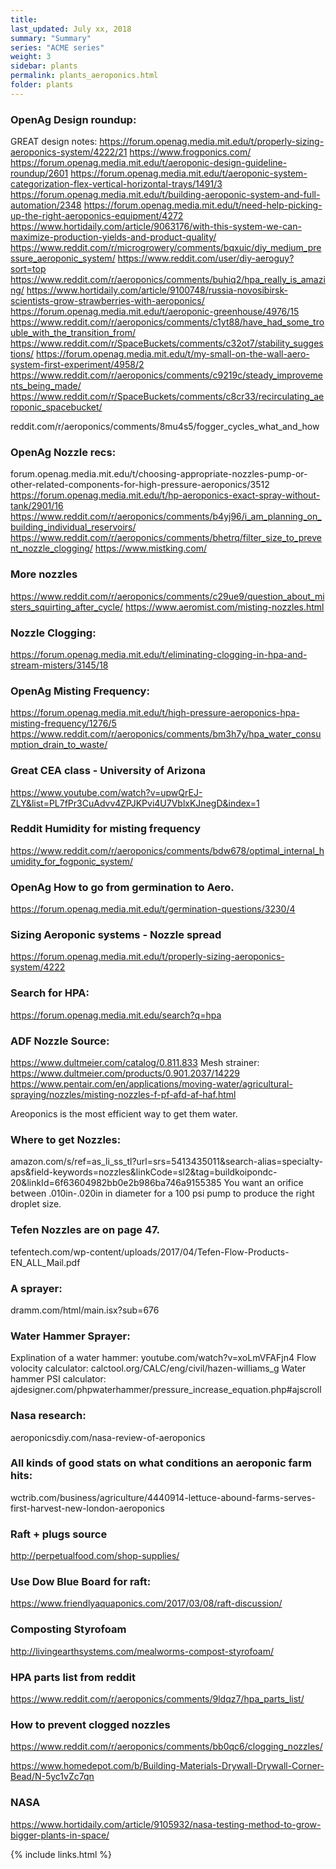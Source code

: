 ```yaml
---
title:  
last_updated: July xx, 2018
summary: "Summary"
series: "ACME series"
weight: 3
sidebar: plants
permalink: plants_aeroponics.html
folder: plants
---
```


### OpenAg Design roundup:
GREAT design notes: https://forum.openag.media.mit.edu/t/properly-sizing-aeroponics-system/4222/21
https://www.frogponics.com/
https://forum.openag.media.mit.edu/t/aeroponic-design-guideline-roundup/2601
https://forum.openag.media.mit.edu/t/aeroponic-system-categorization-flex-vertical-horizontal-trays/1491/3
https://forum.openag.media.mit.edu/t/building-aeroponic-system-and-full-automation/2348
https://forum.openag.media.mit.edu/t/need-help-picking-up-the-right-aeroponics-equipment/4272
https://www.hortidaily.com/article/9063176/with-this-system-we-can-maximize-production-yields-and-product-quality/
https://www.reddit.com/r/microgrowery/comments/bqxuic/diy_medium_pressure_aeroponic_system/
https://www.reddit.com/user/diy-aeroguy?sort=top
https://www.reddit.com/r/aeroponics/comments/buhiq2/hpa_really_is_amazing/
https://www.hortidaily.com/article/9100748/russia-novosibirsk-scientists-grow-strawberries-with-aeroponics/
https://forum.openag.media.mit.edu/t/aeroponic-greenhouse/4976/15
https://www.reddit.com/r/aeroponics/comments/c1yt88/have_had_some_trouble_with_the_transition_from/
https://www.reddit.com/r/SpaceBuckets/comments/c32ot7/stability_suggestions/
https://forum.openag.media.mit.edu/t/my-small-on-the-wall-aero-system-first-experiment/4958/2
https://www.reddit.com/r/aeroponics/comments/c9219c/steady_improvements_being_made/
https://www.reddit.com/r/SpaceBuckets/comments/c8cr33/recirculating_aeroponic_spacebucket/

reddit.com/r/aeroponics/comments/8mu4s5/fogger_cycles_what_and_how

### OpenAg Nozzle recs:
forum.openag.media.mit.edu/t/choosing-appropriate-nozzles-pump-or-other-related-components-for-high-pressure-aeroponics/3512
https://forum.openag.media.mit.edu/t/hp-aeroponics-exact-spray-without-tank/2901/16
https://www.reddit.com/r/aeroponics/comments/b4yj96/i_am_planning_on_building_individual_reservoirs/
https://www.reddit.com/r/aeroponics/comments/bhetrq/filter_size_to_prevent_nozzle_clogging/
https://www.mistking.com/

### More nozzles
https://www.reddit.com/r/aeroponics/comments/c29ue9/question_about_misters_squirting_after_cycle/
https://www.aeromist.com/misting-nozzles.html

### Nozzle Clogging:
https://forum.openag.media.mit.edu/t/eliminating-clogging-in-hpa-and-stream-misters/3145/18

### OpenAg Misting Frequency:
https://forum.openag.media.mit.edu/t/high-pressure-aeroponics-hpa-misting-frequency/1276/5
https://www.reddit.com/r/aeroponics/comments/bm3h7y/hpa_water_consumption_drain_to_waste/

### Great CEA class - University of Arizona
https://www.youtube.com/watch?v=upwQrEJ-ZLY&list=PL7fPr3CuAdvv4ZPJKPvi4U7VblxKJnegD&index=1

### Reddit Humidity for misting frequency
https://www.reddit.com/r/aeroponics/comments/bdw678/optimal_internal_humidity_for_fogponic_system/

### OpenAg How to go from germination to Aero.
https://forum.openag.media.mit.edu/t/germination-questions/3230/4

### Sizing Aeroponic systems - Nozzle spread
https://forum.openag.media.mit.edu/t/properly-sizing-aeroponics-system/4222


### Search for HPA:
https://forum.openag.media.mit.edu/search?q=hpa

### ADF Nozzle Source:
https://www.dultmeier.com/catalog/0.811.833
Mesh strainer: https://www.dultmeier.com/products/0.901.2037/14229
https://www.pentair.com/en/applications/moving-water/agricultural-spraying/nozzles/misting-nozzles-f-pf-afd-af-haf.html

Areoponics is the most efficient way to get them water.

### Where to get Nozzles:
amazon.com/s/ref=as_li_ss_tl?url=srs=5413435011&search-alias=specialty-aps&field-keywords=nozzles&linkCode=sl2&tag=buildkoipondc-20&linkId=6f63604982bb0e2b986ba746a9155385
You want an orifice between .010in-.020in in diameter for a 100 psi pump to produce the right droplet size.

### Tefen Nozzles are on page 47.
tefentech.com/wp-content/uploads/2017/04/Tefen-Flow-Products-EN_ALL_Mail.pdf

### A sprayer:
dramm.com/html/main.isx?sub=676

### Water Hammer Sprayer:
Explination of a water hammer: youtube.com/watch?v=xoLmVFAFjn4
Flow volocity calculator: calctool.org/CALC/eng/civil/hazen-williams_g
Water hammer PSI calculator: ajdesigner.com/phpwaterhammer/pressure_increase_equation.php#ajscroll

### Nasa research:
aeroponicsdiy.com/nasa-review-of-aeroponics

### All kinds of good stats on what conditions an aeroponic farm hits:
wctrib.com/business/agriculture/4440914-lettuce-abound-farms-serves-first-harvest-new-london-aeroponics

### Raft + plugs source
http://perpetualfood.com/shop-supplies/

### Use Dow Blue Board for raft:
https://www.friendlyaquaponics.com/2017/03/08/raft-discussion/

### Composting Styrofoam
http://livingearthsystems.com/mealworms-compost-styrofoam/

### HPA parts list from reddit
https://www.reddit.com/r/aeroponics/comments/9ldqz7/hpa_parts_list/

### How to prevent clogged nozzles
https://www.reddit.com/r/aeroponics/comments/bb0qc6/clogging_nozzles/

https://www.homedepot.com/b/Building-Materials-Drywall-Drywall-Corner-Bead/N-5yc1vZc7qn

### NASA
https://www.hortidaily.com/article/9105932/nasa-testing-method-to-grow-bigger-plants-in-space/

{% include links.html %}
